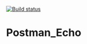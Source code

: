 [![Build status](https://ci.appveyor.com/api/projects/status/fsxxbwypbyjal5jr/branch/master?svg=true)](https://ci.appveyor.com/project/Aliendas/postman-echo/branch/master)
# Postman_Echo
